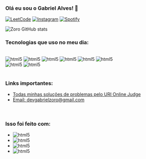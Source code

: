 ### Olá eu sou o Gabriel Alves! 🖖

[![LeetCode](https://img.shields.io/badge/-LeetCode-FFA116?style=for-the-badge&logo=LeetCode&logoColor=black)](https://leetcode.com/GabrielZoro/)
[![Instagram](https://img.shields.io/badge/Instagram-E4405F?style=for-the-badge&logo=instagram&logoColor=white)](https://www.instagram.com/gabrieoaalvess)
[![Spotify](https://img.shields.io/badge/Spotify-1ED760?&style=for-the-badge&logo=spotify&logoColor=white
)](https://open.spotify.com/user/gozadorbam8000?si=7db097e6de904e9c)

![Zoro GitHub stats](https://github-readme-stats.vercel.app/api?username=1of1-zoro&show_icons=true&theme=merko)

### Tecnologias que uso no meu dia:

<div style = "display: inline_block"><br/>
    <img aline = "center" alt = "html5" src = "https://img.shields.io/badge/HTML5-E34F26?style=for-the-badge&logo=html5&logoColor=white"/>
    <img aline = "center" alt = "html5" src = "https://img.shields.io/badge/CSS3-1572B6?style=for-the-badge&logo=css3&logoColor=white"/>
    <img aline = "center" alt = "html5" src = "https://img.shields.io/badge/JavaScript-F7DF1E?style=for-the-badge&logo=JavaScript&logoColor=white"/>
    <img aline = "center" alt = "html5" src = "https://img.shields.io/badge/TypeScript-007ACC?style=for-the-badge&logo=typescript&logoColor=white"/>
    <img aline = "center" alt = "html5" src = "https://img.shields.io/badge/Python-14354C?style=for-the-badge&logo=python&logoColor=white"/>
    <img aline = "center" alt = "html5" src = "https://img.shields.io/badge/C%23-239120?style=for-the-badge&logo=c-sharp&logoColor=white"/><br/>
    <img aline = "center" alt = "html5" src = "https://img.shields.io/badge/Visual_Studio-5C2D91?style=for-the-badge&logo=visual%20studio&logoColor=white"/>
    <img aline = "center" alt = "html5" src = "https://img.shields.io/badge/Visual_Studio_Code-0078D4?style=for-the-badge&logo=visual%20studio%20code&logoColor=white"/>
</div><br/>

### Links importantes:
- [Todas minhas soluções de problemas pelo URI Online Judge](https://www.beecrowd.com.br/judge/pt/profile/706303)<br/>
- [Email: devgabrielzoro@gmail.com]()<br/><br/><br/>

### Isso foi feito com:
- <img aline = "center" alt = "html5" src = "https://img.shields.io/badge/Visual_Studio_Code-0078D4?style=for-the-badge&logo=visual%20studio%20code&logoColor=white"/>
- <img aline = "center" alt = "html5" src = "https://img.shields.io/badge/HTML5-E34F26?style=for-the-badge&logo=html5&logoColor=white"/>
- <img aline = "center" alt = "html5" src = "https://img.shields.io/badge/Markdown-000000?style=for-the-badge&logo=markdown&logoColor=white"/>
- <img aline = "center" alt = "html5" src = "https://img.shields.io/badge/JavaScript-F7DF1E?style=for-the-badge&logo=JavaScript&logoColor=white"/>
